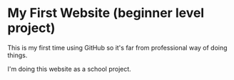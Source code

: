 # My First Website (beginner level project)

This is my first time using GitHub so it's far from professional way of doing things.

I'm doing this website as a school project.

